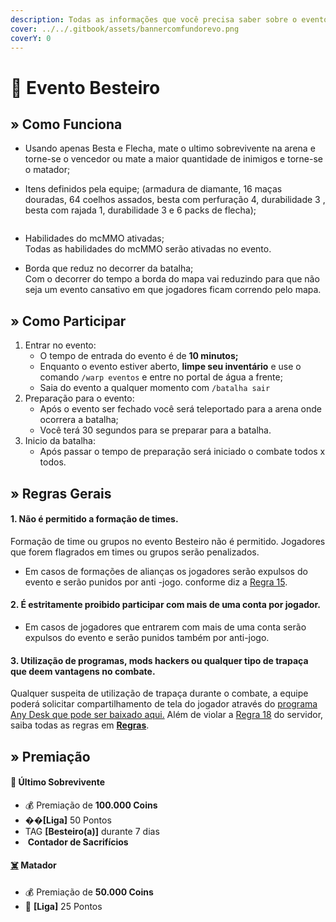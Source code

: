 ```yaml
---
description: Todas as informações que você precisa saber sobre o evento semanal Besteiro.
cover: ../../.gitbook/assets/bannercomfundorevo.png
coverY: 0
---
```


# 🎯 Evento Besteiro

## » Como Funciona

* Usando apenas Besta e Flecha, mate o ultimo sobrevivente na arena e torne-se o vencedor ou mate a maior quantidade de inimigos e torne-se o matador;
*   Itens definidos pela equipe; (armadura de diamante, 16 maças douradas, 64 coelhos assados, besta com perfuração 4, durabilidade 3 , besta com rajada 1, durabilidade 3 e 6 packs de flecha);

    <figure><img src="../../.gitbook/assets/image (2) (2).png" alt=""><figcaption></figcaption></figure>
* Habilidades do mcMMO ativadas;\
  Todas as habilidades do mcMMO serão ativadas no evento.
* Borda que reduz no decorrer da batalha;\
  Com o decorrer do tempo a borda do mapa vai reduzindo para que não seja um evento cansativo em que jogadores ficam correndo pelo mapa.

## » Como Participar

1. Entrar no evento:
   * O tempo de entrada do evento é de **10 minutos;**
   * Enquanto o evento estiver aberto, **limpe seu inventário** e use o comando `/warp eventos` e entre no portal de água a frente;
   * Saia do evento a qualquer momento com `/batalha sair`&#x20;
2. Preparação para o evento:
   * Após o evento ser fechado você será teleportado para a arena onde ocorrera a batalha;
   * Você terá 30 segundos para se preparar para a batalha.&#x20;
3. Inicio da batalha:
   * Após passar o tempo de preparação será iniciado o combate todos x todos.

## » Regras Gerais

#### 1. Não é permitido a formação de times.

Formação de time ou grupos no evento Besteiro não é permitido. Jogadores que forem flagrados em times ou grupos serão penalizados.

* Em casos de formações de alianças os jogadores serão expulsos do evento e serão punidos por anti -jogo. conforme diz a [Regra 15](../../regras/jogabilidade.md#id-01-5).

#### 2. É estritamente proibido participar com mais de uma conta por jogador.

* Em casos de jogadores que entrarem com mais de uma conta serão expulsos do evento e serão punidos também por anti-jogo.

#### **3. Utilização de programas, mods hackers ou qualquer tipo de trapaça que deem vantagens no combate.**

Qualquer suspeita de utilização de trapaça durante o combate, a equipe poderá solicitar compartilhamento de tela do jogador através do [programa Any Desk que pode ser baixado aqui.](https://anydesk.com/pt/downloads) Além de violar a [Regra 18](https://wiki.rederevo.com/regras/jogabilidade#01-7) do servidor, saiba todas as regras em [**Regras**](../../regras/).

## » Premiação

#### 🥇 Ú**ltimo Sobrevivente**

* 💰 Premiação de **100.000 Coins**
* �&#xDC8E;**\[Liga]** 50 Pontos
* ​<img src="https://files.gitbook.com/v0/b/gitbook-x-prod.appspot.com/o/spaces%2FvDOKGccGYHA70l7WF72d%2Fuploads%2FOBK4cloBTUiSCK8zAbq8%2Fimage.png?alt=media&#x26;token=c49a492f-3018-40e1-bdfe-428c73a2125d" alt="" data-size="line">TAG **\[Besteiro(a)]** durante 7 dias
* ​​<img src="https://files.gitbook.com/v0/b/gitbook-x-prod.appspot.com/o/spaces%2FvDOKGccGYHA70l7WF72d%2Fuploads%2F8EZjvWOc71OnVvlLX0Cp%2Fimage.png?alt=media&#x26;token=1d6b1323-340a-45d7-81c8-251f54ef9f3d" alt="" data-size="line"> **Contador de Sacrifícios**

#### [☠️](https://emojipedia.org/skull-and-crossbones/) **Matador**

* 💰 Premiação de **50.000 Coins**
* 💎 **\[Liga]** 25 Pontos
